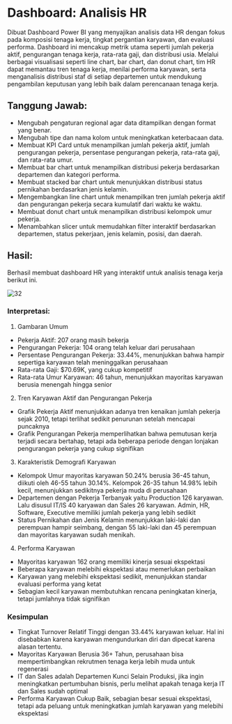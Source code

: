 # Dashboard: Analisis HR

Dibuat Dashboard Power BI yang menyajikan analisis data HR dengan fokus pada komposisi tenaga kerja, tingkat pergantian karyawan, dan evaluasi performa. Dashboard ini mencakup metrik utama seperti jumlah pekerja aktif, pengurangan tenaga kerja, rata-rata gaji, dan distribusi usia. Melalui berbagai visualisasi seperti line chart, bar chart, dan donut chart, tim HR dapat memantau tren tenaga kerja, menilai performa karyawan, serta menganalisis distribusi staf di setiap departemen untuk mendukung pengambilan keputusan yang lebih baik dalam perencanaan tenaga kerja.

## Tanggung Jawab:
- Mengubah pengaturan regional agar data ditampilkan dengan format yang benar.
- Mengubah tipe dan nama kolom untuk meningkatkan keterbacaan data.
- Membuat KPI Card untuk menampilkan jumlah pekerja aktif, jumlah pengurangan pekerja, persentase pengurangan pekerja, rata-rata gaji, dan rata-rata umur.
- Membuat bar chart untuk menampilkan distribusi pekerja berdasarkan departemen dan kategori performa.
- Membuat stacked bar chart untuk menunjukkan distribusi status pernikahan berdasarkan jenis kelamin.
- Mengembangkan line chart untuk menampilkan tren jumlah pekerja aktif dan pengurangan pekerja secara kumulatif dari waktu ke waktu.
- Membuat donut chart untuk menampilkan distribusi kelompok umur pekerja.
- Menambahkan slicer untuk memudahkan filter interaktif berdasarkan departemen, status pekerjaan, jenis kelamin, posisi, dan daerah.

## Hasil:
Berhasil membuat dashboard HR yang interaktif untuk analisis tenaga kerja berikut ini.

![32](https://github.com/user-attachments/assets/566b7f95-d5ee-4ba4-b631-b20c229b2628)



### Interpretasi:
1. Gambaran Umum
- Pekerja Aktif: 207 orang masih bekerja
- Pengurangan Pekerja: 104 orang telah keluar dari perusahaan
- Persentase Pengurangan Pekerja: 33.44%, menunjukkan bahwa hampir sepertiga karyawan telah meninggalkan perusahaan
- Rata-rata Gaji: $70.69K, yang cukup kompetitif
- Rata-rata Umur Karyawan: 46 tahun, menunjukkan mayoritas karyawan berusia menengah hingga senior
  
2. Tren Karyawan Aktif dan Pengurangan Pekerja
- Grafik Pekerja Aktif menunjukkan adanya tren kenaikan jumlah pekerja sejak 2010, tetapi terlihat sedikit penurunan setelah mencapai puncaknya
- Grafik Pengurangan Pekerja memperlihatkan bahwa pemutusan kerja terjadi secara bertahap, tetapi ada beberapa periode dengan lonjakan pengurangan pekerja yang cukup signifikan

3. Karakteristik Demografi Karyawan
- Kelompok Umur mayoritas karyawan 50.24% berusia 36-45 tahun, diikuti oleh 46-55 tahun 30.14%. Kelompok 26-35 tahun 14.98% lebih kecil, menunjukkan sedikitnya pekerja muda di perusahaan
- Departemen dengan Pekerja Terbanyak yaitu Production 126 karyawan. Lalu disusul IT/IS 40 karyawan dan Sales 26 karyawan. Admin, HR, Software, Executive memiliki jumlah pekerja yang lebih sedikit
- Status Pernikahan dan Jenis Kelamin menunjukkan laki-laki dan perempuan hampir seimbang, dengan 55 laki-laki dan 45 perempuan dan mayoritas karyawan sudah menikah.

4. Performa Karyawan
- Mayoritas karyawan 162 orang memiliki kinerja sesuai ekspektasi
- Beberapa karyawan melebihi ekspektasi atau memerlukan perbaikan
- Karyawan yang melebihi ekspektasi sedikit, menunjukkan standar evaluasi performa yang ketat
- Sebagian kecil karyawan membutuhkan rencana peningkatan kinerja, tetapi jumlahnya tidak signifikan

### Kesimpulan
- Tingkat Turnover Relatif Tinggi dengan 33.44% karyawan keluar. Hal ini disebabkan karena karyawan mengundurkan diri dan dipecat karena alasan tertentu.
- Mayoritas Karyawan Berusia 36+ Tahun, perusahaan bisa mempertimbangkan rekrutmen tenaga kerja lebih muda untuk regenerasi
- IT dan Sales adalah Departemen Kunci Selain Produksi, jika ingin meningkatkan pertumbuhan bisnis, perlu melihat apakah tenaga kerja IT dan Sales sudah optimal
- Performa Karyawan Cukup Baik, sebagian besar sesuai ekspektasi, tetapi ada peluang untuk meningkatkan jumlah karyawan yang melebihi ekspektasi
